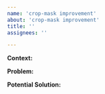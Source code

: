 ```yaml
---
name: 'crop-mask improvement'
about: 'crop-mask improvement'
title: ''
assignees: ''

---
```

**Context:** 

**Problem:**

**Potential Solution:**
